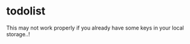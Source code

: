 todolist
========

This may not work properly if you already have some keys in your local storage..!
